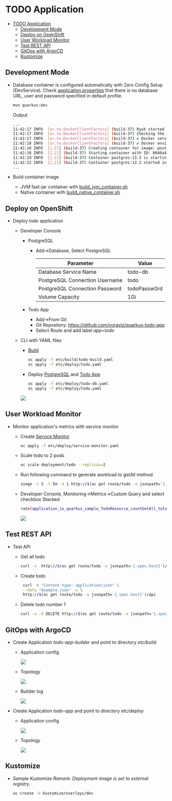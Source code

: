 # TODO Application

- [TODO Application](#todo-application)
  - [Development Mode](#development-mode)
  - [Deploy on OpenShift](#deploy-on-openshift)
  - [User Workload Monitor](#user-workload-monitor)
  - [Test REST API](#test-rest-api)
  - [GitOps with ArgoCD](#gitops-with-argocd)
  - [Kustomize](#kustomize)

## Development Mode
- Database container is configured automatically with Zero Config Setup (DevService). Check [application.properties](src/main/resources/application.properties) that there is no database URL, user and password specified in default profile.
  
  ```bash
  mvn quarkus:dev
  ```

  Output

  ```bash
  ...
  11:42:17 INFO  [or.te.DockerClientFactory] (build-37) Ryuk started - will monitor and terminate Testcontainers containers on JVM exit
  11:42:17 INFO  [or.te.DockerClientFactory] (build-37) Checking the system...
  11:42:17 INFO  [or.te.DockerClientFactory] (build-37) ✔︎ Docker server version should be at least 1.6.0
  11:42:18 INFO  [or.te.DockerClientFactory] (build-37) ✔︎ Docker environment should have more than 2GB free disk space
  11:42:18 INFO  [🐳.2]] (build-37) Creating container for image: postgres:13.2
  11:42:18 INFO  [🐳.2]] (build-37) Starting container with ID: 0040a40f1bbe0f583455d047ba3abf6e0cd7d9718fec342f9bb0a3fdf46bc315
  11:42:19 INFO  [🐳.2]] (build-37) Container postgres:13.2 is starting: 0040a40f1bbe0f583455d047ba3abf6e0cd7d9718fec342f9bb0a3fdf46bc315
  11:42:22 INFO  [🐳.2]] (build-37) Container postgres:13.2 started in PT4.512469S
  ...
  ```
  
- Build container image
  - JVM fast-jar container with [build_jvm_container.sh](build_jvm_container.sh)
  - Native container with [build_native_container.sh](build_native_container.sh)
  
## Deploy on OpenShift

- Deploy todo application
  
  - Developer Console
    - PostgreSQL
      - Add->Database, Select PostgreSQL
    
        | Parameter                      | Value        | 
        |--------------------------------|--------------|
        | Database Service Name          | todo-db      | 
        | PostgreSQL Connection Username | todo         | 
        | PostgreSQL Connection Password | todoPassw0rd |  
        | Volume Capacity | 1Gi |  

    - Todo App
      - Add->From Git
      - Git Repository: https://github.com/voraviz/quarkus-todo-app
      - Select *Route* and add label *app=todo*

  - CLI with YAML files
    - [Build](etc/build/todo-build.yaml)
      
      ```bash
      oc apply -f etc/build/todo-build.yaml
      oc apply -f etc/deploy/todo.yaml
      ```
    - Deploy [PostgreSQL](etc/deploy/todo-db.yaml) and [Todo App](etc/deploy/todo.yaml)
      
      ```bash
      oc apply -f etc/deploy/todo-db.yaml
      oc apply -f etc/deploy/todo.yaml
      ```

    ![](images/app-topology.png)

## User Workload Monitor
- Monitor application's metrics with service monitor
  - Create [Service Monitor](etc/deploy/service-monitor.yaml) 
    
    ```bash
    oc apply -f etc/deploy/service-monitor.yaml
    ```

  - Scale todo to 2 pods
    
    ```bash
    oc scale deployment/todo --replicas=2
    ```

  - Run following command to gererate workload to getAll method
    
    ```bash
    siege -c 5 -t 5m -d 1 http://$(oc get route/todo -o jsonpath='{.spec.host}')/api
    ```

  - Developer Console, Monitoring->Metrics->Custom Query and select checkbox Stacked
    
    ```bash
    rate(application_io_quarkus_sample_TodoResource_countGetAll_total[1m])
    ```

    ![](images/app-monitor.png)

## Test REST API
- Test API
  - Get all todo 
  
    ```bash
    curl -v  http://$(oc get route/todo -o jsonpath='{.spec.host}')/api
    ```
  
  - Create todo
    
    ```bash
     curl -H "Content-type: application/json" \
     --data "@sample.json" -v \
     http://$(oc get route/todo -o jsonpath='{.spec.host}')/api
    ```
 
  - Delete todo number 1
   
    ```bash
    curl -v -X DELETE http://$(oc get route/todo -o jsonpath='{.spec.host}')/api/1
    ```
## GitOps with ArgoCD
- Create Application *todo-app-builder* and point to directory *etc/build*
  - Application config

    ![](images/todo-app-builder-config.png)

  - Topology

    ![](images/todo-app-builder.png)

  - Builder log

    ![](images/todo-app-builder-log.png)

- Create Application *todo-app* and point to directory *etc/deploy*
  - Application config

    ![](images/todo-app-config.png)
    
  - Topology

    ![](images/todo-app.png)

## Kustomize
- Sample Kustomize
  *Ramark: Deployment image is set to external registry.*

  ```bash
  oc create -k kustomize/overlays/dev
  ```